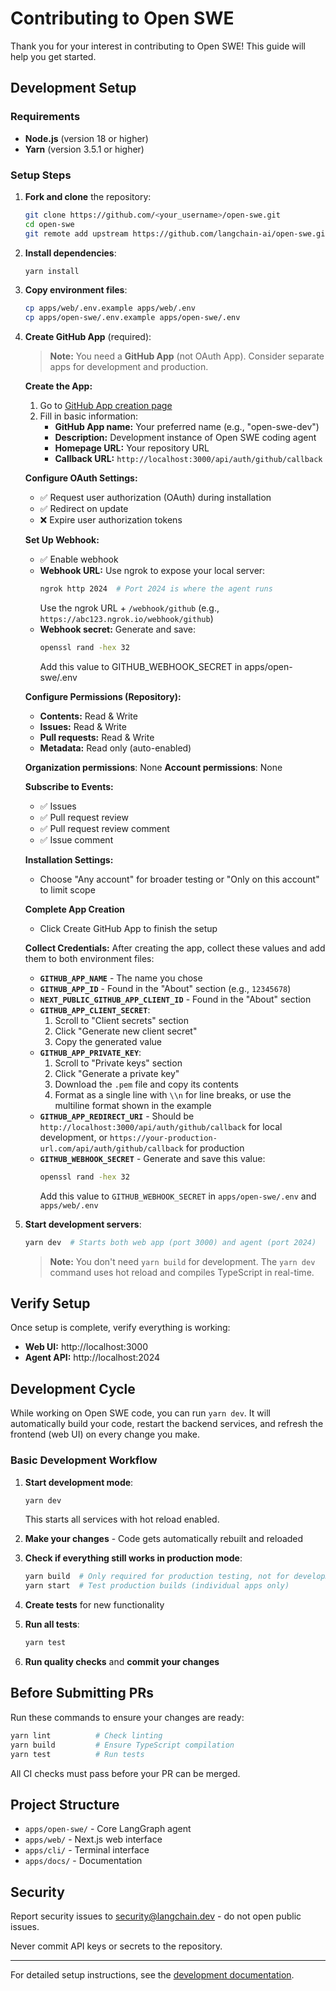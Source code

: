 # Contributing to Open SWE

Thank you for your interest in contributing to Open SWE! This guide will help you get started.

## Development Setup

### Requirements

- **Node.js** (version 18 or higher)
- **Yarn** (version 3.5.1 or higher)

### Setup Steps

1. **Fork and clone** the repository:
   ```bash
   git clone https://github.com/<your_username>/open-swe.git
   cd open-swe
   git remote add upstream https://github.com/langchain-ai/open-swe.git
   ```

2. **Install dependencies**:
   ```bash
   yarn install
   ```

3. **Copy environment files**:
   ```bash
   cp apps/web/.env.example apps/web/.env
   cp apps/open-swe/.env.example apps/open-swe/.env
   ```

4. **Create GitHub App** (required):
   
   > **Note:** You need a **GitHub App** (not OAuth App). Consider separate apps for development and production.
   
   **Create the App:**
   1. Go to [GitHub App creation page](https://github.com/settings/apps/new)
   2. Fill in basic information:
      - **GitHub App name:** Your preferred name (e.g., "open-swe-dev")
      - **Description:** Development instance of Open SWE coding agent
      - **Homepage URL:** Your repository URL
      - **Callback URL:** `http://localhost:3000/api/auth/github/callback`
   
   **Configure OAuth Settings:**
   - ✅ Request user authorization (OAuth) during installation
   - ✅ Redirect on update
   - ❌ Expire user authorization tokens
   
   **Set Up Webhook:**
   - ✅ Enable webhook
   - **Webhook URL:** Use ngrok to expose your local server:
     ```bash
     ngrok http 2024  # Port 2024 is where the agent runs
     ```
     Use the ngrok URL + `/webhook/github` (e.g., `https://abc123.ngrok.io/webhook/github`)
   - **Webhook secret:** Generate and save:
     ```bash
     openssl rand -hex 32
     ```
     Add this value to GITHUB_WEBHOOK_SECRET in apps/open-swe/.env 

   **Configure Permissions (Repository):**
   - **Contents:** Read & Write
   - **Issues:** Read & Write  
   - **Pull requests:** Read & Write
   - **Metadata:** Read only (auto-enabled)
   
   **Organization permissions**: None
   **Account permissions**: None
   
   **Subscribe to Events:**
   - ✅ Issues
   - ✅ Pull request review
   - ✅ Pull request review comment
   - ✅ Issue comment
   
   **Installation Settings:**
   - Choose "Any account" for broader testing or "Only on this account" to limit scope

   **Complete App Creation**
   - Click Create GitHub App to finish the setup
   
   **Collect Credentials:**
   After creating the app, collect these values and add them to both environment files:
   
   - **`GITHUB_APP_NAME`** - The name you chose
   - **`GITHUB_APP_ID`** - Found in the "About" section (e.g., `12345678`)
   - **`NEXT_PUBLIC_GITHUB_APP_CLIENT_ID`** - Found in the "About" section
   - **`GITHUB_APP_CLIENT_SECRET`**:
     1. Scroll to "Client secrets" section
     2. Click "Generate new client secret"
     3. Copy the generated value
   - **`GITHUB_APP_PRIVATE_KEY`**:
     1. Scroll to "Private keys" section
     2. Click "Generate a private key"
     3. Download the `.pem` file and copy its contents
     4. Format as a single line with `\\n` for line breaks, or use the multiline format shown in the example
   - **`GITHUB_APP_REDIRECT_URI`** - Should be `http://localhost:3000/api/auth/github/callback` for local development, or `https://your-production-url.com/api/auth/github/callback` for production
   - **`GITHUB_WEBHOOK_SECRET`** - Generate and save this value:
     ```bash
     openssl rand -hex 32
     ```
     Add this value to `GITHUB_WEBHOOK_SECRET` in `apps/open-swe/.env` and `apps/web/.env`   

5. **Start development servers**:
   ```bash
   yarn dev  # Starts both web app (port 3000) and agent (port 2024)
   ```
   
   > **Note:** You don't need `yarn build` for development. The `yarn dev` command uses hot reload and compiles TypeScript in real-time.

## Verify Setup

Once setup is complete, verify everything is working:
- **Web UI:** http://localhost:3000
- **Agent API:** http://localhost:2024

## Development Cycle

While working on Open SWE code, you can run `yarn dev`. It will automatically build your code, restart the backend services, and refresh the frontend (web UI) on every change you make.

### Basic Development Workflow

1. **Start development mode**:
   ```bash
   yarn dev
   ```
   This starts all services with hot reload enabled.

2. **Make your changes** - Code gets automatically rebuilt and reloaded

3. **Check if everything still works in production mode**:
   ```bash
   yarn build  # Only required for production testing, not for development
   yarn start  # Test production builds (individual apps only)
   ```

4. **Create tests** for new functionality

5. **Run all tests**:
   ```bash
   yarn test
   ```

6. **Run quality checks** and **commit your changes**

## Before Submitting PRs

Run these commands to ensure your changes are ready:

```bash
yarn lint          # Check linting
yarn build         # Ensure TypeScript compilation
yarn test          # Run tests
```

All CI checks must pass before your PR can be merged.

## Project Structure

- `apps/open-swe/` - Core LangGraph agent
- `apps/web/` - Next.js web interface
- `apps/cli/` - Terminal interface  
- `apps/docs/` - Documentation

## Security

Report security issues to security@langchain.dev - do not open public issues.

Never commit API keys or secrets to the repository.

---

For detailed setup instructions, see the [development documentation](https://docs.langchain.com/labs/swe/setup/development).